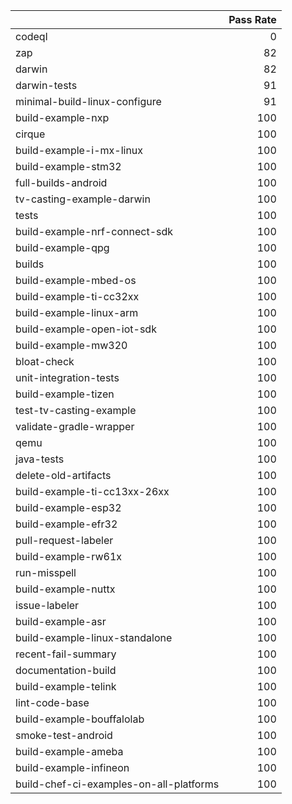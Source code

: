 |                                         |   Pass Rate |
|:----------------------------------------|------------:|
| codeql                                  |           0 |
| zap                                     |          82 |
| darwin                                  |          82 |
| darwin-tests                            |          91 |
| minimal-build-linux-configure           |          91 |
| build-example-nxp                       |         100 |
| cirque                                  |         100 |
| build-example-i-mx-linux                |         100 |
| build-example-stm32                     |         100 |
| full-builds-android                     |         100 |
| tv-casting-example-darwin               |         100 |
| tests                                   |         100 |
| build-example-nrf-connect-sdk           |         100 |
| build-example-qpg                       |         100 |
| builds                                  |         100 |
| build-example-mbed-os                   |         100 |
| build-example-ti-cc32xx                 |         100 |
| build-example-linux-arm                 |         100 |
| build-example-open-iot-sdk              |         100 |
| build-example-mw320                     |         100 |
| bloat-check                             |         100 |
| unit-integration-tests                  |         100 |
| build-example-tizen                     |         100 |
| test-tv-casting-example                 |         100 |
| validate-gradle-wrapper                 |         100 |
| qemu                                    |         100 |
| java-tests                              |         100 |
| delete-old-artifacts                    |         100 |
| build-example-ti-cc13xx-26xx            |         100 |
| build-example-esp32                     |         100 |
| build-example-efr32                     |         100 |
| pull-request-labeler                    |         100 |
| build-example-rw61x                     |         100 |
| run-misspell                            |         100 |
| build-example-nuttx                     |         100 |
| issue-labeler                           |         100 |
| build-example-asr                       |         100 |
| build-example-linux-standalone          |         100 |
| recent-fail-summary                     |         100 |
| documentation-build                     |         100 |
| build-example-telink                    |         100 |
| lint-code-base                          |         100 |
| build-example-bouffalolab               |         100 |
| smoke-test-android                      |         100 |
| build-example-ameba                     |         100 |
| build-example-infineon                  |         100 |
| build-chef-ci-examples-on-all-platforms |         100 |